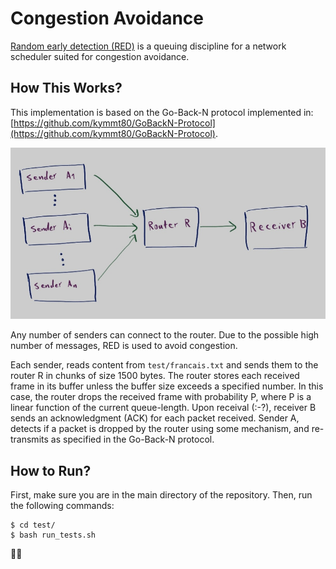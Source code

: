 # Congestion Avoidance

[Random early detection (RED)](https://en.wikipedia.org/wiki/Random_early_detection) is a queuing discipline for a network scheduler suited for congestion avoidance.

## How This Works?
This implementation is based on the Go-Back-N protocol implemented in: [https://github.com/kymmt80/GoBackN-Protocol](https://github.com/kymmt80/GoBackN-Protocol).

<img src="assets/topology.jpg" alt="drawing" width="700"/>

Any number of senders can connect to the router. Due to the possible high number of messages, RED is used to avoid congestion.

Each sender, reads content from `test/francais.txt` and sends them to the router R in chunks of size 1500 bytes. The router stores each received frame in its buffer unless the buffer size exceeds a specified number. In this case, the router drops the received frame with probability P, where P is a linear function of the current queue-length. Upon receival (:-?), receiver B sends an acknowledgment (ACK) for each packet received. Sender A, detects if a packet is dropped by the router using some mechanism, and re-transmits as specified in the Go-Back-N protocol.



## How to Run?
First, make sure you are in the main directory of the repository. Then, run the following commands: 
```
$ cd test/
$ bash run_tests.sh
```

🌾🌾